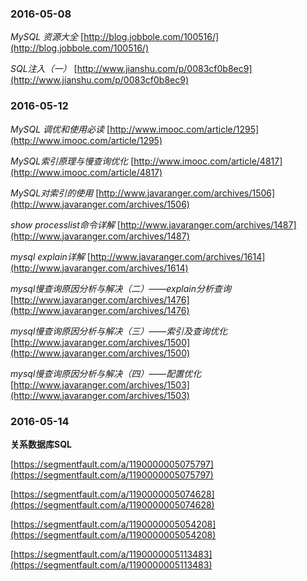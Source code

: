 ### 2016-05-08
*MySQL 资源大全*	[http://blog.jobbole.com/100516/](http://blog.jobbole.com/100516/)

*SQL注入（一）*	[http://www.jianshu.com/p/0083cf0b8ec9](http://www.jianshu.com/p/0083cf0b8ec9)

### 2016-05-12
*MySQL 调优和使用必读*	[http://www.imooc.com/article/1295](http://www.imooc.com/article/1295)

*MySQL索引原理与慢查询优化*	[http://www.imooc.com/article/4817](http://www.imooc.com/article/4817)

*MySQL对索引的使用*	[http://www.javaranger.com/archives/1506](http://www.javaranger.com/archives/1506)

*show processlist命令详解*	[http://www.javaranger.com/archives/1487](http://www.javaranger.com/archives/1487)

*mysql explain详解*		[http://www.javaranger.com/archives/1614](http://www.javaranger.com/archives/1614)

*mysql慢查询原因分析与解决（二）——explain分析查询*	[http://www.javaranger.com/archives/1476](http://www.javaranger.com/archives/1476)

*mysql慢查询原因分析与解决（三）——索引及查询优化*		[http://www.javaranger.com/archives/1500](http://www.javaranger.com/archives/1500)

*mysql慢查询原因分析与解决（四）——配置优化*		[http://www.javaranger.com/archives/1503](http://www.javaranger.com/archives/1503)

### 2016-05-14
**关系数据库SQL**

[https://segmentfault.com/a/1190000005075797](https://segmentfault.com/a/1190000005075797)

[https://segmentfault.com/a/1190000005074628](https://segmentfault.com/a/1190000005074628)

[https://segmentfault.com/a/1190000005054208](https://segmentfault.com/a/1190000005054208)

[https://segmentfault.com/a/1190000005113483](https://segmentfault.com/a/1190000005113483)